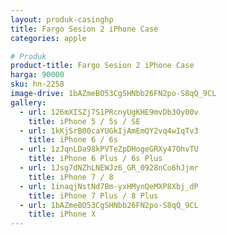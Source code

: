 ```yaml
---
layout: produk-casinghp
title: Fargo Sesion 2 iPhone Case
categories: apple

# Produk
product-title: Fargo Sesion 2 iPhone Case
harga: 90000
sku: hn-2258
image-drive: 1bAZmeBO53CgSHNbb26FN2po-S8qQ_9CL
gallery:
  - url: 126mXISZj7S1PRcnyUgKHE9mvDb3Oy00v
    title: iPhone 5 / 5s / SE
  - url: 1kKjSrB00caYUGkIjAmEmQY2vq4wIqTv3
    title: iPhone 6 / 6s
  - url: 1zJqnLDa98kPVTeZpDHogeGRXy47OhvTU
    title: iPhone 6 Plus / 6s Plus
  - url: 1Jsg7dNZhLNEWJz6_GR_0928nCo6hJjmr
    title: iPhone 7 / 8
  - url: 1inaqjNstNd7Bm-yxHMynQeMXP8Xbj_dP
    title: iPhone 7 Plus / 8 Plus
  - url: 1bAZmeBO53CgSHNbb26FN2po-S8qQ_9CL
    title: iPhone X
---
```


